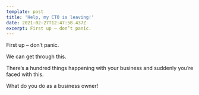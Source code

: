 ```yaml
---
template: post
title: 'Help, my CTO is leaving!'
date: 2021-02-27T12:47:58.437Z
excerpt: First up – don’t panic.
---
```

First up – don’t panic. 

We can get through this. 

There’s a hundred things happening with your business and suddenly you’re faced with this.

What do you do as a business owner!
